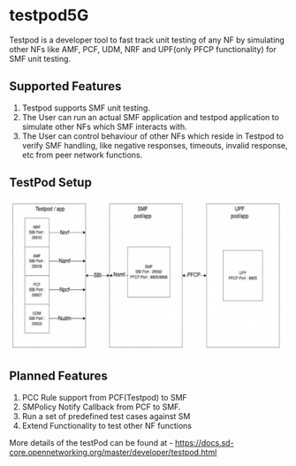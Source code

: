 <!--
Copyright 2021-present Open Networking Foundation
SPDX-License-Identifier: Apache-2.0

-->

# testpod5G

Testpod is a developer tool to fast track unit testing of any NF by simulating other NFs like AMF, PCF, UDM, NRF and UPF(only PFCP functionality) for SMF unit testing.

## Supported Features
1. Testpod supports  SMF unit testing. 
2. The User can run an actual SMF application and testpod application to simulate other NFs which SMF interacts with. 
3. The User can control behaviour of other NFs which reside in Testpod to verify SMF handling, like negative responses, timeouts, invalid response, etc from peer network functions. 

## TestPod Setup
![TestPod](/docs/images/TestPod.png)

## Planned Features

1. PCC Rule support from PCF(Testpod) to SMF
2. SMPolicy Notify Callback from PCF to SMF.
3. Run a set of predefined test cases against SM
4. Extend Functionality to test other NF functions 


More details of the testPod can be found at - https://docs.sd-core.opennetworking.org/master/developer/testpod.html 
